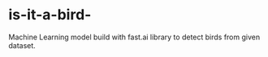 # is-it-a-bird-
Machine Learning model build with fast.ai library to detect birds from given dataset.
